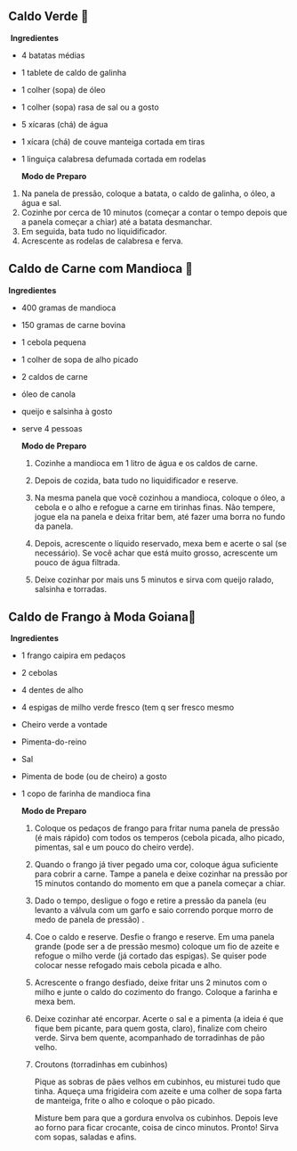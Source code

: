 ## Caldo Verde 🍲

​	**Ingredientes**

- 4 batatas médias

- 1 tablete de caldo de galinha

- 1 colher (sopa) de óleo

- 1 colher (sopa) rasa de sal ou a gosto

- 5 xícaras (chá) de água

- 1 xícara (chá) de couve manteiga cortada em tiras

- 1 linguiça calabresa defumada cortada em rodelas

  **Modo de Preparo**

1. Na panela de pressão, coloque a batata, o caldo de galinha, o óleo, a água e sal.
2. Cozinhe por cerca de 10 minutos (começar a contar o tempo depois que a panela começar a chiar) até a batata desmanchar.
3. Em seguida, bata tudo no liquidificador.
4. Acrescente as rodelas de calabresa e ferva.



## Caldo de Carne com Mandioca 🍲

**Ingredientes**

- 400 gramas de mandioca

- 150 gramas de carne bovina

- 1 cebola pequena

- 1 colher de sopa de alho picado

- 2 caldos de carne

- óleo de canola

- queijo e salsinha à gosto

- serve 4 pessoas

  **Modo de Preparo**

  1. Cozinhe a mandioca em 1 litro de água e os caldos de carne. 

  2. Depois de cozida, bata tudo no liquidificador e reserve. 
  3. Na mesma panela que você cozinhou a mandioca, coloque o óleo, a cebola e o alho e refogue a carne em tirinhas finas. Não tempere, jogue ela na panela e deixa fritar bem, até fazer uma borra no fundo da panela. 
  4. Depois, acrescente o líquido reservado, mexa bem e acerte o sal (se necessário). Se você achar que está muito grosso, acrescente um pouco de água filtrada. 
  5. Deixe cozinhar por mais uns 5 minutos e sirva com queijo ralado, salsinha e torradas.

## Caldo de Frango à Moda Goiana🍲

​	**Ingredientes**

- 1 frango caipira em pedaços

- 2 cebolas

- 4 dentes de alho

- 4 espigas de milho verde fresco (tem q ser fresco mesmo

- Cheiro verde a vontade

- Pimenta-do-reino

- Sal

- Pimenta de bode (ou de cheiro) a gosto

- 1 copo de farinha de mandioca fina

  

  **Modo de Preparo**

  1. Coloque os pedaços de frango para fritar numa panela de pressão (é mais rápido) com todos os temperos (cebola picada, alho picado, pimentas, sal e um pouco do cheiro verde). 
  2. Quando o frango já tiver pegado uma cor, coloque água suficiente para cobrir a carne. Tampe a panela e deixe cozinhar na pressão por 15 minutos contando do momento em que  a panela começar a chiar.

  3. Dado o tempo, desligue o fogo e retire a pressão da panela (eu levanto a válvula com um garfo e saio correndo porque morro de medo de panela de pressão) .  
  4. Coe o caldo e reserve. Desfie o frango e reserve. Em uma panela grande (pode ser a de pressão mesmo) coloque um fio de azeite e refogue o milho verde (já cortado das espigas). Se quiser pode colocar nesse refogado mais cebola picada e alho.

  5. Acrescente o frango desfiado, deixe fritar uns 2 minutos com o milho e junte o caldo do cozimento do frango. Coloque a farinha e mexa bem. 

  6. Deixe cozinhar até encorpar. Acerte o sal e a pimenta (a ideia é que fique bem picante, para quem gosta, claro), finalize com cheiro verde. Sirva bem quente, acompanhado de torradinhas de pão velho.

  7. Croutons (torradinhas em cubinhos)

     Pique as sobras de pães velhos em cubinhos, eu misturei tudo que tinha. Aqueça uma frigideira com azeite e uma colher de sopa farta de manteiga, frite o alho e coloque o pão picado.

     Misture bem para que a gordura envolva os cubinhos. Depois leve ao forno para ficar crocante, coisa de cinco minutos. Pronto! Sirva com sopas, saladas e afins.